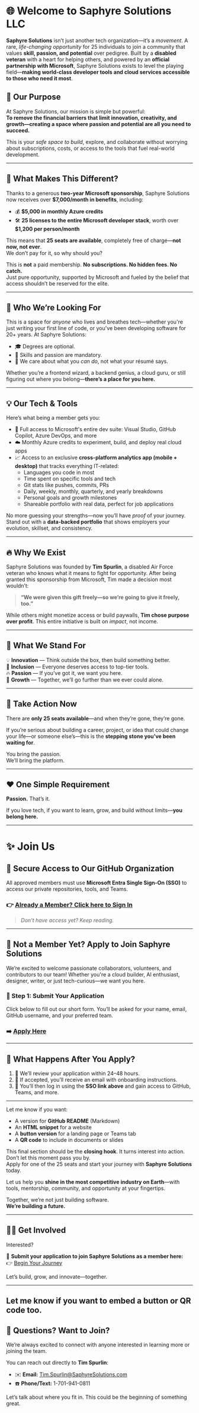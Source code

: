 # 🌐 Welcome to Saphyre Solutions LLC

**Saphyre Solutions** isn’t just another tech organization—it’s a *movement*. A rare, *life-changing opportunity* for 25 individuals to join a community that values **skill, passion, and potential** over pedigree. Built by a **disabled veteran** with a heart for helping others, and powered by an **official partnership with Microsoft**, Saphyre Solutions exists to level the playing field—**making world-class developer tools and cloud services accessible to those who need it most**.

## 🎯 Our Purpose

At Saphyre Solutions, our mission is simple but powerful:  
**To remove the financial barriers that limit innovation, creativity, and growth—creating a space where passion and potential are all you need to succeed.**

This is your *safe space to build*, explore, and collaborate without worrying about subscriptions, costs, or access to the tools that fuel real-world development.

---

## 💎 What Makes This Different?

Thanks to a generous **two-year Microsoft sponsorship**, Saphyre Solutions now receives over **$7,000/month in benefits**, including:

- 💰 **$5,000 in monthly Azure credits**
- 🛠️ **25 licenses to the entire Microsoft developer stack**, worth over **$1,200 per person/month**

This means that **25 seats are available**, completely free of charge—**not now, not ever**.  
We don’t pay for it, so why should you?

This is **not** a paid membership. **No subscriptions. No hidden fees. No catch.**  
Just pure opportunity, supported by Microsoft and fueled by the belief that access shouldn’t be reserved for the elite.

---

## 👥 Who We’re Looking For

This is a space for *anyone* who lives and breathes tech—whether you're just writing your first line of code, or you've been developing software for 20+ years. At Saphyre Solutions:

- 🎓 Degrees are optional. 
- 🧠 Skills and passion are mandatory.
- 🧹 We care about what you *can do*, not what your résumé says.

Whether you’re a frontend wizard, a backend genius, a cloud guru, or still figuring out where you belong—**there’s a place for you here.**

---

## 💡 Our Tech & Tools

Here’s what being a member gets you:

- 🔧 Full access to Microsoft's entire dev suite: Visual Studio, GitHub Copilot, Azure DevOps, and more
- ☁️ Monthly Azure credits to experiment, build, and deploy real cloud apps
- 📈 Access to an exclusive **cross-platform analytics app (mobile + desktop)** that tracks everything IT-related:
  - Languages you code in most
  - Time spent on specific tools and tech
  - Git stats like pushes, commits, PRs
  - Daily, weekly, monthly, quarterly, and yearly breakdowns
  - Personal goals and growth milestones
  - Shareable portfolio with real data, perfect for job applications

No more guessing your strengths—now you’ll have *proof* of your journey. Stand out with a **data-backed portfolio** that shows employers your evolution, skillset, and consistency.

---

## 🔥 Why We Exist

Saphyre Solutions was founded by **Tim Spurlin**, a disabled Air Force veteran who knows what it means to fight for opportunity. After being granted this sponsorship from Microsoft, Tim made a decision most wouldn’t:

> **“We were given this gift freely—so we’re going to give it freely, too.”**

While others might monetize access or build paywalls, **Tim chose purpose over profit**. This entire initiative is built on *impact*, not income.

---

## 💬 What We Stand For

💡 **Innovation** — Think outside the box, then build something better.  
🤝 **Inclusion** — Everyone deserves access to top-tier tools.  
🔥 **Passion** — If you’ve got it, we want you here.  
🚀 **Growth** — Together, we’ll go further than we ever could alone.

---

## 📢 Take Action Now

There are **only 25 seats available**—and when they’re gone, they’re gone.

If you’re serious about building a career, project, or idea that could change your life—or someone else’s—this is the **stepping stone you’ve been waiting for**.

You bring the passion.  
We’ll bring the platform.

---

## ❤️ One Simple Requirement

**Passion.** That’s it.

If you love tech, if you want to learn, grow, and build without limits—**you belong here.**

---

# ✨ Join Us

## 🔐 Secure Access to Our GitHub Organization

All approved members must use **Microsoft Entra Single Sign-On (SSO)** to access our private repositories, tools, and Teams.

### 👉 [Already a Member? Click here to Sign In](https://github.com/orgs/Saphyre-Solutions-LLC/sso)

> _Don't have access yet? Keep reading._

---

## 📝 Not a Member Yet? Apply to Join Saphyre Solutions

We’re excited to welcome passionate collaborators, volunteers, and contributors to our team! Whether you're a cloud builder, AI enthusiast, designer, writer, or just tech-curious—we want you here.

### 📍 Step 1: Submit Your Application

Click below to fill out our short form. You’ll be asked for your name, email, GitHub username, and your preferred team.

### ➡️ [Apply Here]([https://forms.office.com/Pages/ResponsePage.aspx?id=DQSIkWdsW0yxEjajBLZtrQAAAAAAAAAAAAN__4XGFdtUNEJZTUxaQUVPUTJPQ0s2VEJOUTVUTU5DSC4u](https://forms.office.com/Pages/ResponsePage.aspx?id=r9DXuCWNhUqwDd7CBYJBSLXK8PrzgKVLvGnusLHuYd9UNEg5OExQR1pHTDJCM0pJNk5aREJIOVBKMi4u))

---

## 🧭 What Happens After You Apply?

1. 🔎 We’ll review your application within 24–48 hours.  
2. 📧 If accepted, you’ll receive an email with onboarding instructions.  
3. 🔐 You’ll then log in using the **SSO link above** and gain access to GitHub, Teams, and more.

---

Let me know if you want:

- A version for **GitHub README** (Markdown)
- An **HTML snippet** for a website
- A **button version** for a landing page or Teams tab
- A **QR code** to include in documents or slides

This final section should be the **closing hook**. It turns interest into action.
Don’t let this moment pass you by.  
Apply for one of the 25 seats and start your journey with **Saphyre Solutions** today.

Let us help you **shine in the most competitive industry on Earth**—with tools, mentorship, community, and opportunity at your fingertips.

Together, we’re not just building software.  
**We’re building a future.**

---

## 🙋‍♂️ Get Involved

Interested?

📌 **Submit your application to join Saphyre Solutions as a member here:**  
👉 [Begin Your Journey](https://forms.office.com/Pages/ResponsePage.aspx?id=DQSIkWdsW0yxEjajBLZtrQAAAAAAAAAAAAN__4XGFdtUNEJZTUxaQUVPUTJPQ0s2VEJOUTVUTU5DSC4u)

Let’s build, grow, and innovate—together.

---

Let me know if you want to embed a button or QR code too.
---

## 📲 Questions? Want to Join?

We’re always excited to connect with anyone interested in learning more or joining the team.

You can reach out directly to **Tim Spurlin**:

- ✉️ **Email:** [Tim.Spurlin@SaphyreSolutions.com](mailto:Tim.Spurlin@SaphyreSolutions.com)  
- ☎️ **Phone/Text:** 1-701-941-0811

Let’s talk about where you fit in. This could be the beginning of something great.

